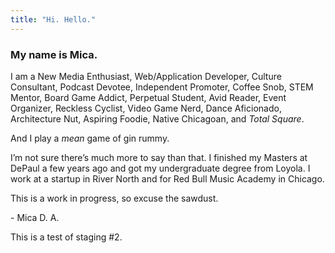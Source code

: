 ```yaml
---
title: "Hi. Hello."
---
```


### My name is Mica.

I am a New Media Enthusiast, Web/Application Developer, Culture Consultant, Podcast Devotee, Independent Promoter, Coffee Snob, STEM Mentor, Board Game Addict, Perpetual Student, Avid Reader, Event Organizer, Reckless Cyclist, Video Game Nerd, Dance Aficionado, Architecture Nut, Aspiring Foodie, Native Chicagoan, and *Total Square*.

And I play a *mean* game of gin rummy.

I’m not sure there’s much more to say than that. I finished my Masters at DePaul a few years ago and got my undergraduate degree from Loyola. I work at a startup in River North and for Red Bull Music Academy in Chicago. 

This is a work in progress, so excuse the sawdust.

\- Mica D. A.

This is a test of staging #2.